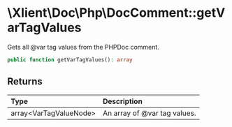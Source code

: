 # \\Xlient\\Doc\\Php\\DocComment::getVarTagValues

Gets all \@var tag values from the PHPDoc comment.

```php
public function getVarTagValues(): array
```

## Returns

| Type | Description |
| :--- | :--- |
| array\<VarTagValueNode\> | An array of \@var tag values. |